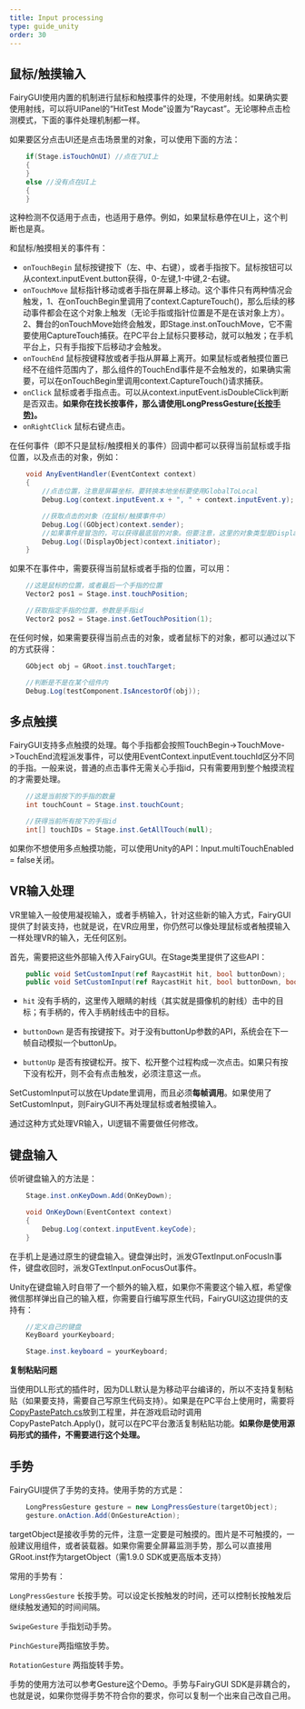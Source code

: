 ```yaml
---
title: Input processing
type: guide_unity
order: 30
---
```


## 鼠标/触摸输入

FairyGUI使用内置的机制进行鼠标和触摸事件的处理，不使用射线。如果确实要使用射线，可以将UIPanel的“HitTest Mode”设置为“Raycast”。无论哪种点击检测模式，下面的事件处理机制都一样。

如果要区分点击UI还是点击场景里的对象，可以使用下面的方法：

```csharp
    if(Stage.isTouchOnUI) //点在了UI上
    {
    }
    else //没有点在UI上
    {
    }
```

这种检测不仅适用于点击，也适用于悬停。例如，如果鼠标悬停在UI上，这个判断也是真。

和鼠标/触摸相关的事件有：

- `onTouchBegin` 鼠标按键按下（左、中、右键），或者手指按下。鼠标按钮可以从context.inputEvent.button获得，0-左键,1-中键,2-右键。
- `onTouchMove` 鼠标指针移动或者手指在屏幕上移动。这个事件只有两种情况会触发，1、在onTouchBegin里调用了context.CaptureTouch()，那么后续的移动事件都会在这个对象上触发（无论手指或指针位置是不是在该对象上方）。2、舞台的onTouchMove始终会触发，即Stage.inst.onTouchMove，它不需要使用CaptureTouch捕获。在PC平台上鼠标只要移动，就可以触发；在手机平台上，只有手指按下后移动才会触发。
- `onTouchEnd` 鼠标按键释放或者手指从屏幕上离开。如果鼠标或者触摸位置已经不在组件范围内了，那么组件的TouchEnd事件是不会触发的，如果确实需要，可以在onTouchBegin里调用context.CaptureTouch()请求捕获。
- `onClick` 鼠标或者手指点击。可以从context.inputEvent.isDoubleClick判断是否双击。**如果你在找长按事件，那么请使用LongPressGesture[(长按手势)](#手势)。**
- `onRightClick` 鼠标右键点击。

在任何事件（即不只是鼠标/触摸相关的事件）回调中都可以获得当前鼠标或手指位置，以及点击的对象，例如：

```csharp
    void AnyEventHandler(EventContext context)
    {
        //点击位置，注意是屏幕坐标，要转换本地坐标要使用GlobalToLocal
        Debug.Log(context.inputEvent.x + ", " + context.inputEvent.y);

        //获取点击的对象（在鼠标/触摸事件中）
        Debug.Log((GObject)context.sender);
        //如果事件是冒泡的，可以获得最底层的对象。但要注意，这里的对象类型是DisplayObject，不是GObject。
        Debug.Log((DisplayObject)context.initiator);
    }
```

如果不在事件中，需要获得当前鼠标或者手指的位置，可以用：

```csharp
    //这是鼠标的位置，或者最后一个手指的位置
    Vector2 pos1 = Stage.inst.touchPosition;

    //获取指定手指的位置，参数是手指id
    Vector2 pos2 = Stage.inst.GetTouchPosition(1);
```

在任何时候，如果需要获得当前点击的对象，或者鼠标下的对象，都可以通过以下的方式获得：

```csharp
    GObject obj = GRoot.inst.touchTarget;

    //判断是不是在某个组件内
    Debug.Log(testComponent.IsAncestorOf(obj));
```

## 多点触摸

FairyGUI支持多点触摸的处理。每个手指都会按照TouchBegin->TouchMove->TouchEnd流程派发事件，可以使用EventContext.inputEvent.touchId区分不同的手指。一般来说，普通的点击事件无需关心手指id，只有需要用到整个触摸流程的才需要处理。

```csharp
    //这是当前按下的手指的数量
    int touchCount = Stage.inst.touchCount;

    //获得当前所有按下的手指id
    int[] touchIDs = Stage.inst.GetAllTouch(null);
```

如果你不想使用多点触摸功能，可以使用Unity的API：Input.multiTouchEnabled = false关闭。

## VR输入处理

VR里输入一般使用凝视输入，或者手柄输入，针对这些新的输入方式，FairyGUI提供了封装支持，也就是说，在VR应用里，你仍然可以像处理鼠标或者触摸输入一样处理VR的输入，无任何区别。

首先，需要把这些外部输入传入FairyGUI。在Stage类里提供了这些API：

```csharp
    public void SetCustomInput(ref RaycastHit hit, bool buttonDown);
    public void SetCustomInput(ref RaycastHit hit, bool buttonDown, bool buttonUp);
```

- `hit` 没有手柄的，这里传入眼睛的射线（其实就是摄像机的射线）击中的目标；有手柄的，传入手柄射线击中的目标。

- `buttonDown` 是否有按键按下。对于没有buttonUp参数的API，系统会在下一帧自动模拟一个buttonUp。

- `buttonUp` 是否有按键松开。按下、松开整个过程构成一次点击。如果只有按下没有松开，则不会有点击触发，必须注意这一点。

SetCustomInput可以放在Update里调用，而且必须**每帧调用**。如果使用了SetCustomInput，则FairyGUI不再处理鼠标或者触摸输入。

通过这种方式处理VR输入，UI逻辑不需要做任何修改。

## 键盘输入

侦听键盘输入的方法是：

```csharp
    Stage.inst.onKeyDown.Add(OnKeyDown);

    void OnKeyDown(EventContext context)
    {
        Debug.Log(context.inputEvent.keyCode);
    }
```

在手机上是通过原生的键盘输入。键盘弹出时，派发GTextInput.onFocusIn事件，键盘收回时，派发GTextInput.onFocusOut事件。

Unity在键盘输入时自带了一个额外的输入框，如果你不需要这个输入框，希望像微信那样弹出自己的输入框，你需要自行编写原生代码，FairyGUI这边提供的支持有：

```csharp
    //定义自己的键盘
    KeyBoard yourKeyboard;

    Stage.inst.keyboard = yourKeyboard;
```

**复制粘贴问题**

当使用DLL形式的插件时，因为DLL默认是为移动平台编译的，所以不支持复制粘贴（如果要支持，需要自己写原生代码支持）。如果是在PC平台上使用时，需要将[CopyPastePatch.cs](https://github.com/fairygui/FairyGUI-unity/blob/master/Examples.Unity5/Assets/FairyGUI/CopyPastePatch.cs)放到工程里，并在游戏启动时调用CopyPastePatch.Apply()，就可以在PC平台激活复制粘贴功能。**如果你是使用源码形式的插件，不需要进行这个处理。**

## 手势

FairyGUI提供了手势的支持。使用手势的方式是：

```csharp
    LongPressGesture gesture = new LongPressGesture(targetObject);
    gesture.onAction.Add(OnGestureAction);
```

targetObject是接收手势的元件，注意一定要是可触摸的。图片是不可触摸的，一般建议用组件，或者装载器。如果你需要全屏幕监测手势，那么可以直接用GRoot.inst作为targetObject（需1.9.0 SDK或更高版本支持）

常用的手势有：

`LongPressGesture` 长按手势。可以设定长按触发的时间，还可以控制长按触发后继续触发通知的时间间隔。

`SwipeGesture` 手指划动手势。

`PinchGesture`两指缩放手势。

`RotationGesture` 两指旋转手势。

手势的使用方法可以参考Gesture这个Demo。手势与FairyGUI SDK是非耦合的，也就是说，如果你觉得手势不符合你的要求，你可以复制一个出来自己改自己用。
